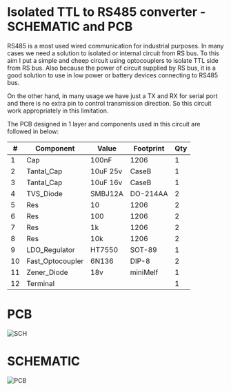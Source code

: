 # Isolated TTL to RS485 converter - SCHEMATIC and PCB
RS485 is a most used wired communication for industrial purposes. In many cases we need a solution to isolated or internal circuit from RS bus. To this aim I put a simple and cheep circuit using optocouplers to isolate TTL side from RS bus. Also because the power of circuit supplied by RS bus, it is a good solution to use in low power or battery devices connecting to RS485 bus.  
  
  On the other hand, in many usage we have just a TX and RX for serial port and there is no extra pin to control transmission direction. So this circuit work appropriately in this limitation.  
  
The PCB designed in 1 layer and components used in this circuit are followed in below:   

| # | Component | Value | Footprint | Qty |
| --- | --- | --- | --- | --- |
| 1 | Cap | 100nF | 1206 | 1 |
| 2 | Tantal_Cap | 10uF 25v | CaseB | 1 |
| 3 | Tantal_Cap | 10uF 16v | CaseB | 1 |
| 4 | TVS_Diode | SMBJ12A | DO-214AA | 2 |
| 5 | Res | 10 | 1206 | 2 |
| 6 | Res | 100 | 1206 | 2 |
| 7 | Res | 1k | 1206 | 2 |
| 8 | Res | 10k | 1206 | 2 |
| 9 | LDO_Regulator | HT7550 | SOT-89 | 1 |
| 10 | Fast_Optocoupler | 6N136 | DIP-8 | 2 |
| 11 | Zener_Diode | 18v | miniMelf | 1 |
| 12 | Terminal |  |  | 1 |

# PCB
![SCH](https://user-images.githubusercontent.com/50070107/170229342-8c6d5eee-4557-4498-86ea-c550a7db20b3.jpg)
# SCHEMATIC
![PCB](https://user-images.githubusercontent.com/50070107/170229902-f03b6b1a-70ce-423b-8c16-67337aa52625.jpg)
